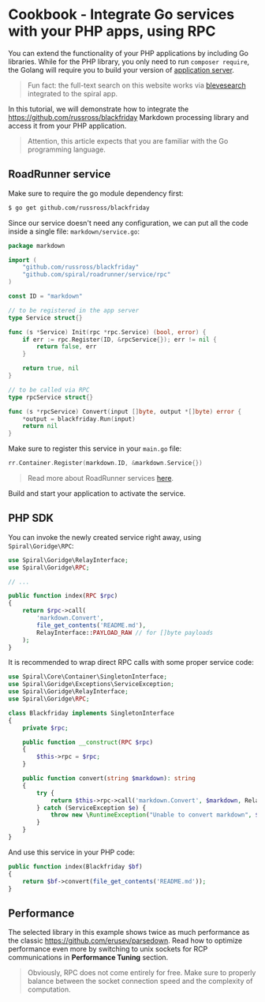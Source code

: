 # Cookbook - Integrate Go services with your PHP apps, using RPC
You can extend the functionality of your PHP applications by including Go libraries. While for the PHP library,
you only need to run `composer require`, the Golang will require you to build your version of [application server](/framework/application-server.md).

> Fun fact: the full-text search on this website works via [blevesearch](https://github.com/blevesearch/bleve) integrated to the spiral app.

In this tutorial, we will demonstrate how to integrate the https://github.com/russross/blackfriday Markdown processing library and access it from your PHP application. 

> Attention, this article expects that you are familiar with the Go programming language.

## RoadRunner service
Make sure to require the go module dependency first:

```bash
$ go get github.com/russross/blackfriday
```

Since our service doesn't need any configuration, we can put all the code inside a single file: `markdown/service.go`:

```go
package markdown

import (
	"github.com/russross/blackfriday"
	"github.com/spiral/roadrunner/service/rpc"
)

const ID = "markdown"

// to be registered in the app server
type Service struct{}

func (s *Service) Init(rpc *rpc.Service) (bool, error) {
	if err := rpc.Register(ID, &rpcService{}); err != nil {
		return false, err
	}

	return true, nil
}

// to be called via RPC
type rpcService struct{}

func (s *rpcService) Convert(input []byte, output *[]byte) error {
	*output = blackfriday.Run(input)
	return nil
}
```

Make sure to register this service in your `main.go` file:

```go
rr.Container.Register(markdown.ID, &markdown.Service{})
```

> Read more about RoadRunner services [here](https://roadrunner.dev/docs/beep-beep-service).

Build and start your application to activate the service.

## PHP SDK
You can invoke the newly created service right away, using `Spiral\Goridge\RPC`: 

```php
use Spiral\Goridge\RelayInterface;
use Spiral\Goridge\RPC;

// ...

public function index(RPC $rpc)
{
    return $rpc->call(
        'markdown.Convert',
        file_get_contents('README.md'),
        RelayInterface::PAYLOAD_RAW // for []byte payloads
    );
}
```

It is recommended to wrap direct RPC calls with some proper service code:

```php
use Spiral\Core\Container\SingletonInterface;
use Spiral\Goridge\Exceptions\ServiceException;
use Spiral\Goridge\RelayInterface;
use Spiral\Goridge\RPC;

class Blackfriday implements SingletonInterface
{
    private $rpc;

    public function __construct(RPC $rpc)
    {
        $this->rpc = $rpc;
    }

    public function convert(string $markdown): string
    {
        try {
            return $this->rpc->call('markdown.Convert', $markdown, RelayInterface::PAYLOAD_RAW);
        } catch (ServiceException $e) {
            throw new \RuntimeException("Unable to convert markdown", $e->getCode(), $e);
        }
    }
}
```

And use this service in your PHP code:

```php
public function index(Blackfriday $bf)
{
    return $bf->convert(file_get_contents('README.md'));
}
```

## Performance
The selected library in this example shows twice as much performance as the classic https://github.com/erusev/parsedown. Read how to optimize
performance even more by switching to unix sockets for RCP communications in **Performance Tuning** section.

> Obviously, RPC does not come entirely for free. Make sure to properly balance between the socket connection speed
and the complexity of computation.  
